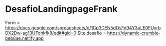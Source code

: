# DesafioLandingpageFrank
Form = https://docs.google.com/spreadsheets/d/1Cp3DEN5dOsFd94Y3uLE0FUyrbDX2Dw-ag13UTqhkfk8/edit#gid=0
Site desafio = https://dynamic-crumble-beb8ae.netlify.app

